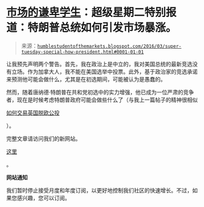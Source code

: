 <!--yml

分类：未分类

日期：2024 年 05 月 18 日 03:09:19

-->

# [市场的谦卑学生](https://humblestudentofthemarkets.com/2016/03/01/super-tuesday-special/)：超级星期二特别报道：特朗普总统如何引发市场暴涨。

> 来源：[`humblestudentofthemarkets.blogspot.com/2016/03/super-tuesday-special-how-president.html#0001-01-01`](https://humblestudentofthemarkets.blogspot.com/2016/03/super-tuesday-special-how-president.html#0001-01-01)

让我预先声明两个警告。首先，我在政治上是中立的，我对美国总统的最新竞选没有立场。作为加拿大人，我不能在美国选举中投票。此外，基于政治家的竞选承诺来预测他可能会做什么，尤其是在初选期间，可能被认为是愚蠢的。

然而，随着唐纳德·特朗普在共和党初选中的实力增强，他已成为一位严肃的竞争者，现在是时候考虑特朗普政府可能会做些什么了（与我上一篇帖子的精神很相似

[如何交易英国脱欧公投﻿](https://humblestudentofthemarkets.com/2016/02/29/how-to-trade-the-brexit-referendum/)

）。

完整文章请访问我们的新网站。

[这里](https://humblestudentofthemarkets.com/2016/03/01/super-tuesday-special/)

。

**网站通知**

我们暂时停止接受月度和年度订阅，以更好地控制我们社区的快速增长。不过，如果您感兴趣，您可以订阅。
